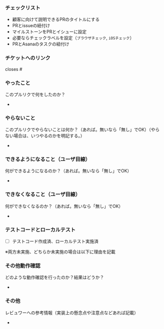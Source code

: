 ### チェックリスト
- 顧客に向けて説明できるPRのタイトルにする
- PRとissueの紐付け
- マイルストーンをPRとイシューに設定
- 必要ならチェックラベルを設定（`ブラウザチェック`, `iOSチェック`） 
- PRとAsanaのタスクの紐付け

### チケットへのリンク

closes #

### やったこと
このプルリクで何をしたのか？

- 

### やらないこと
このプルリクでやらないことは何か？（あれば。無いなら「無し」でOK）（やらない場合は、いつやるのかを明記する。）

- 

### できるようになること（ユーザ目線）
何ができるようになるのか？（あれば。無いなら「無し」でOK）

- 

### できなくなること（ユーザ目線）
何ができなくなるのか？（あれば。無いなら「無し」でOK）

- 

### テストコードとローカルテスト
- [ ] テストコード作成済、ローカルテスト実施済

※両方未実施、どちらか未実施の場合は以下に理由を記載

### その他動作確認
どのような動作確認を行ったのか？結果はどうか？

- 

### その他
レビュワーへの参考情報（実装上の懸念点や注意点などあれば記載）

- 
